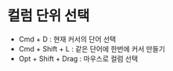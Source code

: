 # 컬럼 단위 선택
- Cmd + D : 현재 커서의 단어 선택
- Cmd + Shift + L : 같은 단어에 한번에 커서 만들기
- Opt + Shift + Drag : 마우스로 컬럼 선택


